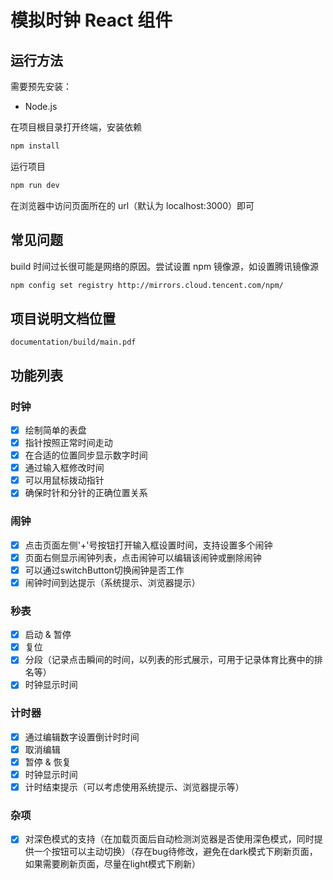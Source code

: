 # 模拟时钟 React 组件

## 运行方法

需要预先安装：

* Node.js

在项目根目录打开终端，安装依赖

```sh
npm install
```

运行项目

```sh
npm run dev
```

在浏览器中访问页面所在的 url（默认为 localhost:3000）即可

## 常见问题

build 时间过长很可能是网络的原因。尝试设置 npm 镜像源，如设置腾讯镜像源

```sh
npm config set registry http://mirrors.cloud.tencent.com/npm/
```

## 项目说明文档位置

`documentation/build/main.pdf`

## 功能列表

### 时钟

- [x] 绘制简单的表盘
- [x] 指针按照正常时间走动
- [x] 在合适的位置同步显示数字时间
- [x] 通过输入框修改时间
- [x] 可以用鼠标拨动指针
- [x] 确保时针和分针的正确位置关系

### 闹钟

- [x] 点击页面左侧'+'号按钮打开输入框设置时间，支持设置多个闹钟
- [x] 页面右侧显示闹钟列表，点击闹钟可以编辑该闹钟或删除闹钟
- [x] 可以通过switchButton切换闹钟是否工作
- [x] 闹钟时间到达提示（系统提示、浏览器提示）

### 秒表

- [x] 启动 & 暂停
- [x] 复位
- [x] 分段（记录点击瞬间的时间，以列表的形式展示，可用于记录体育比赛中的排名等）
- [x] 时钟显示时间

### 计时器

- [x] 通过编辑数字设置倒计时时间
- [x] 取消编辑
- [x] 暂停 & 恢复
- [x] 时钟显示时间
- [x] 计时结束提示（可以考虑使用系统提示、浏览器提示等）

### 杂项

- [x] 对深色模式的支持（在加载页面后自动检测浏览器是否使用深色模式，同时提供一个按钮可以主动切换）（存在bug待修改，避免在dark模式下刷新页面，如果需要刷新页面，尽量在light模式下刷新）